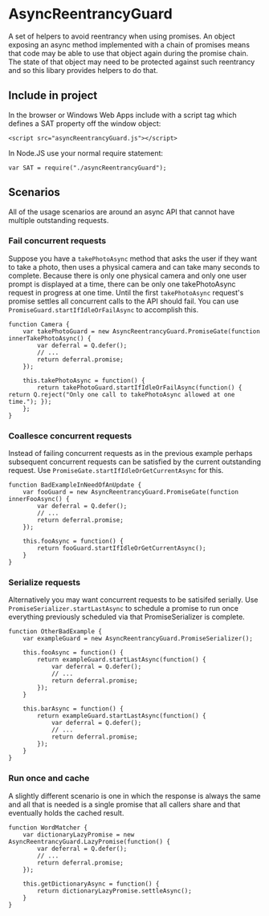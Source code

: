 # AsyncReentrancyGuard
A set of helpers to avoid reentrancy when using promises. An object exposing an async method implemented with a chain of promises means that code may be able to use that object again during the promise chain. The state of that object may need to be protected against such reentrancy and so this libary provides helpers to do that.

## Include in project
In the browser or Windows Web Apps include with a script tag which defines a SAT property off the window object:

    <script src="asyncReentrancyGuard.js"></script>

In Node.JS use your normal require statement:

    var SAT = require("./asyncReentrancyGuard");

## Scenarios
All of the usage scenarios are around an async API that cannot have multiple outstanding requests. 

### Fail concurrent requests
Suppose you have a `takePhotoAsync` method that asks the user if they want to take a photo, then uses a physical camera and can take many seconds to complete. Because there is only one physical camera and only one user prompt is displayed at a time, there can be only one takePhotoAsync request in progress at one time. Until the first `takePhotoAsync` request's promise settles all concurrent calls to the API should fail. You can use `PromiseGuard.startIfIdleOrFailAsync` to accomplish this.

	function Camera {
		var takePhotoGuard = new AsyncReentrancyGuard.PromiseGate(function innerTakePhotoAsync() {
			var deferral = Q.defer();
			// ...
			return deferral.promise;
		});

		this.takePhotoAsync = function() {
			return takePhotoGuard.startIfIdleOrFailAsync(function() { return Q.reject("Only one call to takePhotoAsync allowed at one time."); });
		};
	}

### Coallesce concurrent requests
Instead of failing concurrent requests as in the previous example perhaps subsequent concurrent requests can be satisfied by the current outstanding request. Use `PromiseGate.startIfIdleOrGetCurrentAsync` for this.

	function BadExampleInNeedOfAnUpdate {
		var fooGuard = new AsyncReentrancyGuard.PromiseGate(function innerFooAsync() {
			var deferral = Q.defer();
			// ...
			return deferral.promise;
		});

		this.fooAsync = function() {
			return fooGuard.startIfIdleOrGetCurrentAsync();
		}
	}


### Serialize requests
Alternatively you may want concurrent requests to be satisifed serially. Use `PromiseSerializer.startLastAsync` to schedule a promise to run once everything previously scheduled via that PromiseSerializer is complete.

	function OtherBadExample {
		var exampleGuard = new AsyncReentrancyGuard.PromiseSerializer();

		this.fooAsync = function() {
			return exampleGuard.startLastAsync(function() { 
				var deferral = Q.defer();
				// ...
				return deferral.promise;
			});
		}

		this.barAsync = function() {
			return exampleGuard.startLastAsync(function() {
				var deferral = Q.defer();
				// ...
				return deferral.promise;
			});
		}
	}

### Run once and cache
A slightly different scenario is one in which the response is always the same and all that is needed is a single promise that all callers share and that eventually holds the cached result.

	function WordMatcher {
		var dictionaryLazyPromise = new AsyncReentrancyGuard.LazyPromise(function() {
			var deferral = Q.defer();
			// ...
			return deferral.promise;
		});

		this.getDictionaryAsync = function() {
			return dictionaryLazyPromise.settleAsync();
		}
	}

